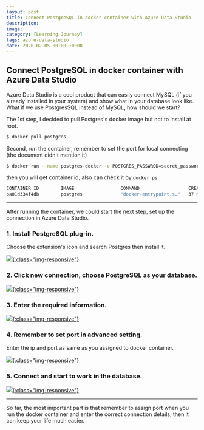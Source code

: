 ```yaml
---
layout: post
title: Connect PostgreSQL in docker container with Azure Data Studio
description: 
image: 
category: [Learning Journey]
tags: azure-data-studio
date: 2020-02-05 00:00 +0000
---
```

## Connect PostgreSQL in docker container with Azure Data Studio

Azure Data Studio is a cool product that can easily connect MySQL (if you already installed in your system) and show what in your database look like. What if we use PostgresSQL instead of MySQL, how should we start?

The 1st step, I decided to pull Postgres's docker image but not to install at root.

```bash
$ docker pull postgres
```

Second, run the container, remember to set the port for local connecting (the document didn't mention it)
```bash
$ docker run --name postgres-docker -e POSTGRES_PASSWROD=secret_password -p 5432:5432 -d postgres
```

then you will get container id, also can check it by `docker ps`

```bash
CONTAINER ID        IMAGE                 COMMAND                  CREATED             STATUS              PORTS                      NAMES
ba01d334f4db        postgres              "docker-entrypoint.s…"   37 minutes ago      Up 37 minutes       0.0.0.0:5432->5432/tcp     postgres-docker
```

---
After running the container, we could start the next step, set up the connection in Azure Data Studio.

### 1. Install PostgreSQL plug-in.
Choose the extension's icon and search Postgres then install it.

[ ![](https://s3.eu-central-1.amazonaws.com/samueltyh.github.io/posts/WukfL9H.png){:class="img-responsive"} ](https://s3.eu-central-1.amazonaws.com/samueltyh.github.io/posts/WukfL9H.png)

### 2. Click new connection, choose PostgreSQL as your database.

[ ![](https://s3.eu-central-1.amazonaws.com/samueltyh.github.io/posts/ACogtlC.png){:class="img-responsive"} ](https://s3.eu-central-1.amazonaws.com/samueltyh.github.io/posts/ACogtlC.png)

### 3. Enter the required information.

[ ![](https://s3.eu-central-1.amazonaws.com/samueltyh.github.io/posts/QCwXWTX.png){:class="img-responsive"} ](https://s3.eu-central-1.amazonaws.com/samueltyh.github.io/posts/QCwXWTX.png)

### 4. Remember to set port in advanced setting.
Enter the ip and port as same as you assigned to docker container.

[ ![](https://s3.eu-central-1.amazonaws.com/samueltyh.github.io/posts/n6oFLe2.png){:class="img-responsive"} ](https://s3.eu-central-1.amazonaws.com/samueltyh.github.io/posts/n6oFLe2.png)

### 5. Connect and start to work in the database.

[ ![](https://s3.eu-central-1.amazonaws.com/samueltyh.github.io/posts/V0rhy7k.png){:class="img-responsive"} ](https://s3.eu-central-1.amazonaws.com/samueltyh.github.io/posts/V0rhy7k.png)

---
So far, the most important part is that remember to assign port when you run the docker container and enter the correct connection details, then it can keep your life much easier.
